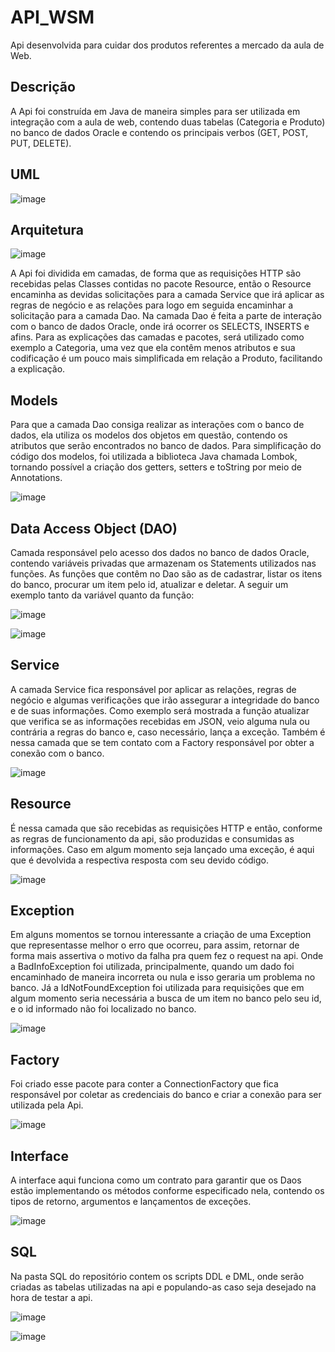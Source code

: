 # API_WSM
Api desenvolvida para cuidar dos produtos referentes a mercado da aula de Web.

## Descrição

A Api foi construída em Java de maneira simples para ser utilizada em integração com a aula de web, contendo duas tabelas (Categoria e Produto) no banco de dados Oracle e contendo os principais verbos (GET, POST, PUT, DELETE).

## UML

![image](https://github.com/gustavocarvalho1997/API_WSM/assets/79180740/987fafd1-2f65-46d7-b9dc-42c4c0a8b0a5)

## Arquitetura

![image](https://github.com/gustavocarvalho1997/API_WSM/assets/79180740/7d366131-56cd-4537-a503-3d257a3d37af)

A Api foi dividida em camadas, de forma que as requisições HTTP são recebidas pelas Classes contidas no pacote Resource, então o Resource encaminha as devidas solicitações para a camada Service que irá aplicar as regras de negócio e as relações para logo em seguida encaminhar a solicitação para a camada Dao. Na camada Dao é feita a parte de interação com o banco de dados Oracle, onde irá ocorrer os SELECTS, INSERTS e afins.
Para as explicações das camadas e pacotes, será utilizado como exemplo a Categoria, uma vez que ela contêm menos atributos e sua codificação é um pouco mais simplificada em relação a Produto, facilitando a explicação.

## Models

Para que a camada Dao consiga realizar as interações com o banco de dados, ela utiliza os modelos dos objetos em questão, contendo os atributos que serão encontrados no banco de dados. Para simplificação do código dos modelos, foi utilizada a biblioteca Java chamada Lombok, tornando possível a criação dos getters, setters e toString por meio de Annotations.

![image](https://github.com/gustavocarvalho1997/API_WSM/assets/79180740/06f2f8d9-f66a-4739-87ba-55f080d54c13)

## Data Access Object (DAO)

Camada responsável pelo acesso dos dados no banco de dados Oracle, contendo variáveis privadas que armazenam os Statements utilizados nas funções. As funções que contêm no Dao são as de cadastrar, listar os itens do banco, procurar um item pelo id, atualizar e deletar. A seguir um exemplo tanto da variável quanto da função:

![image](https://github.com/gustavocarvalho1997/API_WSM/assets/79180740/2f4be3ad-63ee-4dd4-801d-1a732f27394b)

![image](https://github.com/gustavocarvalho1997/API_WSM/assets/79180740/e112b964-6b41-4a67-ba71-a2540b918ef2)

## Service

A camada Service fica responsável por aplicar as relações, regras de negócio e algumas verificações que irão assegurar a integridade do banco e de suas informações. Como exemplo será mostrada a função atualizar que verifica se as informações recebidas em JSON, veio alguma nula ou contrária a regras do banco e, caso necessário, lança a exceção. Também é nessa camada que se tem contato com a Factory responsável por obter a conexão com o banco.

![image](https://github.com/gustavocarvalho1997/API_WSM/assets/79180740/73d5c38c-ef59-4fe8-9eb6-d63bf8b566aa)

## Resource

É nessa camada que são recebidas as requisições HTTP e então, conforme as regras de funcionamento da api, são produzidas e consumidas as informações. Caso em algum momento seja lançado uma exceção, é aqui que é devolvida a respectiva resposta com seu devido código.

![image](https://github.com/gustavocarvalho1997/API_WSM/assets/79180740/ab5ac0fa-7da7-4de6-99d7-61aae4a5bde7)

## Exception

Em alguns momentos se tornou interessante a criação de uma Exception que representasse melhor o erro que ocorreu, para assim, retornar de forma mais assertiva o motivo da falha pra quem fez o request na api. Onde a BadInfoException foi utilizada, principalmente, quando um dado foi encaminhado de maneira incorreta ou nula e isso geraria um problema no banco. Já a IdNotFoundException foi utilizada para requisições que em algum momento seria necessária a busca de um item no banco pelo seu id, e o id informado não foi localizado no banco.

![image](https://github.com/gustavocarvalho1997/API_WSM/assets/79180740/1a00bcdb-43df-492f-8dcc-6b7de027bfcf)

## Factory

Foi criado esse pacote para conter a ConnectionFactory que fica responsável por coletar as credenciais do banco e criar a conexão para ser utilizada pela Api.

![image](https://github.com/gustavocarvalho1997/API_WSM/assets/79180740/bc2e5430-a81b-4e96-9f46-90301cd20ecf)

## Interface

A interface aqui funciona como um contrato para garantir que os Daos estão implementando os métodos conforme especificado nela, contendo os tipos de retorno, argumentos e lançamentos de exceções.

![image](https://github.com/gustavocarvalho1997/API_WSM/assets/79180740/f478cbea-713a-49c9-9fe2-4cf131823648)

## SQL

Na pasta SQL do repositório contem os scripts DDL e DML, onde serão criadas as tabelas utilizadas na api e populando-as caso seja desejado na hora de testar a api.

![image](https://github.com/gustavocarvalho1997/API_WSM/assets/79180740/202ae033-8276-4d4a-a242-81f5815121ba)

![image](https://github.com/gustavocarvalho1997/API_WSM/assets/79180740/e20813a3-7b72-49c5-924c-6310bbbdbc03)
